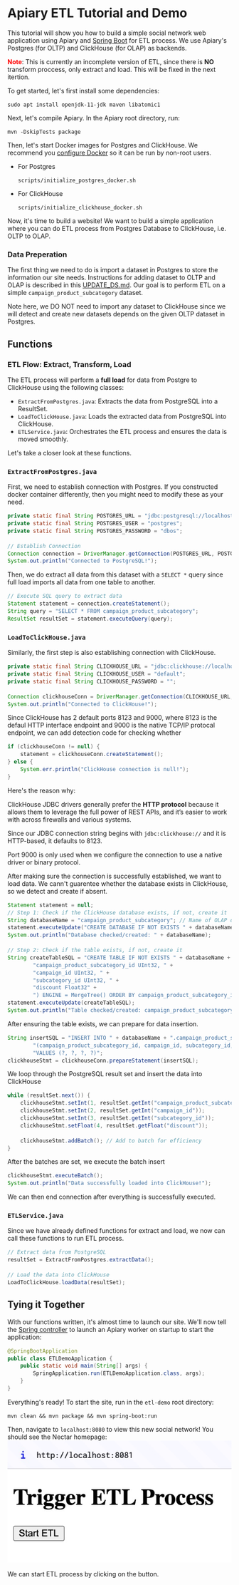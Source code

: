 # Apiary ETL Tutorial and Demo

This tutorial will show you how to build a simple social network
web application using Apiary and [Spring Boot](https://spring.io/projects/spring-boot) for ETL process.
We use Apiary's Postgres (for OLTP) and ClickHouse (for OLAP) as backends.

<span style="color:red">**Note**</span>: This is currently an incomplete version of ETL, since there is **NO** transform proccess, only extract and load. This will be fixed in the next itertion.


To get started, let's first install some dependencies:

```shell
sudo apt install openjdk-11-jdk maven libatomic1
```

Next, let's compile Apiary. In the Apiary root directory, run:

```shell
mvn -DskipTests package
```


Then, let's start Docker images for Postgres and ClickHouse. We recommend you [configure Docker](https://docs.docker.com/engine/install/linux-postinstall/) so it can be run by non-root users.

- For Postgres
    ```
    scripts/initialize_postgres_docker.sh
    ```

- For ClickHouse
    ```shell
    scripts/initialize_clickhouse_docker.sh
    ```

Now, it's time to build a website!
We want to build a simple application where you can do ETL process from Postgres Database to ClickHouse, i.e. OLTP to OLAP.

### Data Preperation 
The first thing we need to do is import a dataset in Postgres
to store the information our site needs. Instructions for adding dataset to OLTP and OLAP is described in this [UPDATE_DS.md](https://github.com/EC528-Fall-2024/hybrid-tx-analytical-epoxy/blob/main/apiary/UPLOAD_DS.md). Our goal is to perform ETL on a simple `campaign_product_subcategory` dataset.

Note here, we DO NOT need to import any dataset to ClickHouse since we will detect and create new datasets depends on the given OLTP dataset in Postgres.

## Functions
### ETL Flow: Extract, Transform, Load

The ETL process will perform a **full load** for data from Postgre to ClickHouse using the following classes:

- `ExtractFromPostgres.java`: Extracts the data from PostgreSQL into a ResultSet.
- `LoadToClickHouse.java`: Loads the extracted data from PostgreSQL into ClickHouse.
- `ETLService.java`: Orchestrates the ETL process and ensures the data is moved smoothly.

Let's take a closer look at these functions.

### `ExtractFromPostgres.java`

First, we need to establish connection with Postgres. If you constructed docker container differently, then you might need to modify these as your need.
```java
private static final String POSTGRES_URL = "jdbc:postgresql://localhost:5432/campaign_product_subcategory";
private static final String POSTGRES_USER = "postgres";
private static final String POSTGRES_PASSWORD = "dbos";

// Establish Connection
Connection connection = DriverManager.getConnection(POSTGRES_URL, POSTGRES_USER, POSTGRES_PASSWORD);
System.out.println("Connected to PostgreSQL!");
```

Then, we do extract all data from this dataset with a `SELECT *` query since full load imports all data from one table to another.
```java
// Execute SQL query to extract data
Statement statement = connection.createStatement();
String query = "SELECT * FROM campaign_product_subcategory";
ResultSet resultSet = statement.executeQuery(query);
```

### `LoadToClickHouse.java`
Similarly, the first step is also establishing connection with ClickHouse.
```java
private static final String CLICKHOUSE_URL = "jdbc:clickhouse://localhost:8123";
private static final String CLICKHOUSE_USER = "default";
private static final String CLICKHOUSE_PASSWORD = "";

Connection clickhouseConn = DriverManager.getConnection(CLICKHOUSE_URL, CLICKHOUSE_USER, CLICKHOUSE_PASSWORD);
System.out.println("Connected to ClickHouse!");
```

Since ClickHouse has 2 default ports 8123 and 9000, where 8123 is the defaul HTTP interface endpoint and 9000 is the native TCP/IP protocal endpoint, we can add detection code for checking whether 
```java
if (clickhouseConn != null) {
    statement = clickhouseConn.createStatement();
} else {
    System.err.println("ClickHouse connection is null!");
}
```
Here's the reason why: 

ClickHouse JDBC drivers generally prefer the **HTTP protocol** because it allows them to leverage the full power of REST APIs, and it’s easier to work with across firewalls and various systems.

Since our JDBC connection string begins with `jdbc:clickhouse://` and it is HTTP-based, it defaults to 8123.

Port 9000 is only used when we configure the connection to use a native driver or binary protocol.

After making sure the connection is successfully established, we want to load data. We cann't guarentee whether the database exists in ClickHouse, so we detect and create if absent.

```java
Statement statement = null;
// Step 1: Check if the ClickHouse database exists, if not, create it
String databaseName = "campaign_product_subcategory"; // Name of OLAP database
statement.executeUpdate("CREATE DATABASE IF NOT EXISTS " + databaseName);
System.out.println("Database checked/created: " + databaseName);

// Step 2: Check if the table exists, if not, create it
String createTableSQL = "CREATE TABLE IF NOT EXISTS " + databaseName + ".campaign_product_subcategory (" +
        "campaign_product_subcategory_id UInt32, " +
        "campaign_id UInt32, " +
        "subcategory_id UInt32, " +
        "discount Float32" +
        ") ENGINE = MergeTree() ORDER BY campaign_product_subcategory_id";
statement.executeUpdate(createTableSQL);
System.out.println("Table checked/created: campaign_product_subcategory");
```

After ensuring the table exists, we can prepare for data insertion.

```java
String insertSQL = "INSERT INTO " + databaseName + ".campaign_product_subcategory " +
        "(campaign_product_subcategory_id, campaign_id, subcategory_id, discount) " +
        "VALUES (?, ?, ?, ?)";
clickhouseStmt = clickhouseConn.prepareStatement(insertSQL);
```

We loop through the PostgreSQL result set and insert the data into ClickHouse
```java
while (resultSet.next()) {
    clickhouseStmt.setInt(1, resultSet.getInt("campaign_product_subcategory_id"));
    clickhouseStmt.setInt(2, resultSet.getInt("campaign_id"));
    clickhouseStmt.setInt(3, resultSet.getInt("subcategory_id"));
    clickhouseStmt.setFloat(4, resultSet.getFloat("discount"));

    clickhouseStmt.addBatch(); // Add to batch for efficiency
}
```

After the batches are set, we execute the batch insert
```java
clickhouseStmt.executeBatch();
System.out.println("Data successfully loaded into ClickHouse!");
```

We can then end connection after everything is successfully executed.

### `ETLService.java`
Since we have already defined functions for extract and load, we now can call these functions to run ETL process.
```java
// Extract data from PostgreSQL
resultSet = ExtractFromPostgres.extractData();

// Load the data into ClickHouse
LoadToClickHouse.loadData(resultSet);
```

## Tying it Together
With our functions written, it's almost time to launch our site.
We'll now tell the [Spring controller](src\main\java\com\clickhousedemo\Application.java)
to launch an Apiary worker on startup to start the application:
```java
@SpringBootApplication
public class ETLDemoApplication {
    public static void main(String[] args) {
        SpringApplication.run(ETLDemoApplication.class, args);
    }
}
```

Everything's ready!  To start the site, run in the `etl-demo` root directory:
```shell
mvn clean && mvn package && mvn spring-boot:run
```

Then, navigate to `localhost:8080` to view this new social network! You should see the Nectar homepage:
<img src='app_screenshot.jpg' width="600">

We can start ETL process by clicking on the button.